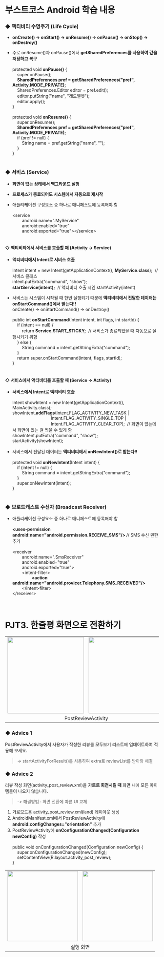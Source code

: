 # 부스트코스 Android 학습 내용<br> 

### ◆ 액티비티 수명주기 (Life Cycle)
+ <b>onCreate() → onStart() → onResume() → onPause() → onStop() → onDestroy()</b>

+ 주로 onResume()과 onPause()에서 <b>getSharedPreferences를 사용하여 값을 저장하고 복구</b><br><br>
protected void <b>onPause()</b> {<br>
&nbsp;&nbsp;&nbsp;&nbsp;super.onPause();<br>
&nbsp;&nbsp;&nbsp;&nbsp;<b>SharedPreferences pref = getSharedPreferences("pref", Activity.MODE_PRIVATE);</b><br>
&nbsp;&nbsp;&nbsp;&nbsp;SharedPreferences.Editor editor = pref.edit();<br>
&nbsp;&nbsp;&nbsp;&nbsp;editor.putString("name", "레드벨벳");<br>
&nbsp;&nbsp;&nbsp;&nbsp;editor.apply();<br>
}<br><br>
protected void <b>onResume()</b> {<br>
&nbsp;&nbsp;&nbsp;&nbsp;super.onResume();<br>
&nbsp;&nbsp;&nbsp;&nbsp;<b>SharedPreferences pref = getSharedPreferences("pref", Activity.MODE_PRIVATE);</b><br>
&nbsp;&nbsp;&nbsp;&nbsp;if&nbsp;(pref != null) {<br>
&nbsp;&nbsp;&nbsp;&nbsp;&nbsp;&nbsp;&nbsp;&nbsp;String name = pref.getString("name", "");<br>
&nbsp;&nbsp;&nbsp;&nbsp;}<br>
}<br><br>

### ◆ 서비스 (Service)
+ <b>화면이 없는 상태에서 백그라운드 실행</b>

+ <b>프로세스가 종료되어도 시스템에서 자동으로 재시작</b>

+ 애플리케이션 구성요소 중 하나로 매니페스트에 등록해야 함<br><br>
<service<br>
&nbsp;&nbsp;&nbsp;&nbsp;&nbsp;&nbsp;&nbsp;&nbsp;android:name=".MyService"<br>
&nbsp;&nbsp;&nbsp;&nbsp;&nbsp;&nbsp;&nbsp;&nbsp;android:enabled="true"<br>
&nbsp;&nbsp;&nbsp;&nbsp;&nbsp;&nbsp;&nbsp;&nbsp;android:exported="true">&lt;/service><br><br>

#### ◇ 액티비티에서 서비스를 호출할 때 (Activity → Service)
+ <b>액티비티에서 Intent로 서비스 호출</b><br><br>
Intent intent = new Intent(getApplicationContext(), <b>MyService.class</b>);&nbsp;&nbsp;// 서비스 클래스<br>
intent.putExtra("command", "show");<br>
<b>startService(intent);</b>&nbsp;&nbsp;// 액티비티 호출 시엔 startActivity(intent)<br>

+ 서비스는 시스템이 시작될 때 한번 실행되기 때문에 <b>액티비티에서 전달한 데이터는 onStartCommand()에서 받는다!!</b><br>
onCreate() → onStartCommand() → onDestroy()<br><br>
public int <b>onStartCommand</b>(Intent intent, int flags, int startId) {<br>
&nbsp;&nbsp;&nbsp;&nbsp;if&nbsp;(intent == null) {<br>
&nbsp;&nbsp;&nbsp;&nbsp;&nbsp;&nbsp;&nbsp;&nbsp;return <b>Service.START_STICKY;</b>&nbsp;&nbsp;//&nbsp;서비스가 종료되었을 때 자동으로 실행시키기 위함<br>
&nbsp;&nbsp;&nbsp;&nbsp;} else {<br>
&nbsp;&nbsp;&nbsp;&nbsp;&nbsp;&nbsp;&nbsp;&nbsp;String command = intent.getStringExtra("command");<br>
&nbsp;&nbsp;&nbsp;&nbsp;}<br>
&nbsp;&nbsp;&nbsp;&nbsp;return super.onStartCommand(intent, flags, startId);<br>
}<br><br>
#### ◇ 서비스에서 액티비티를 호출할 때 (Service → Activity)
+ <b>서비스에서 Intent로 액티비티 호출</b><br><br>
Intent showIntent = new Intent(getApplicationContext(), MainActivity.class);<br>
showIntent.<b>addFlags</b>(Intent.FLAG_ACTIVITY_NEW_TASK | <br>
&nbsp;&nbsp;&nbsp;&nbsp;&nbsp;&nbsp;&nbsp;&nbsp;&nbsp;&nbsp;&nbsp;&nbsp;&nbsp;&nbsp;&nbsp;&nbsp;&nbsp;&nbsp;&nbsp;&nbsp;&nbsp;&nbsp;&nbsp;&nbsp;&nbsp;&nbsp;&nbsp;&nbsp;&nbsp;&nbsp;&nbsp;&nbsp;Intent.FLAG_ACTIVITY_SINGLE_TOP | <br>
&nbsp;&nbsp;&nbsp;&nbsp;&nbsp;&nbsp;&nbsp;&nbsp;&nbsp;&nbsp;&nbsp;&nbsp;&nbsp;&nbsp;&nbsp;&nbsp;&nbsp;&nbsp;&nbsp;&nbsp;&nbsp;&nbsp;&nbsp;&nbsp;&nbsp;&nbsp;&nbsp;&nbsp;&nbsp;&nbsp;&nbsp;&nbsp;Intent.FLAG_ACTIVITY_CLEAR_TOP);&nbsp;&nbsp;//&nbsp;화면이 없는데서 화면이 있는 걸 띄울 수 있게 함<br>
showIntent.putExtra("command", "show");<br>
startActivity(showIntent);<br><br>
+ 서비스에서 전달된 데이터는 <b>액티비티에서 onNewIntent()로 받는다!!</b><br><br>
protected void <b>onNewIntent</b>(Intent intent) {<br>
&nbsp;&nbsp;&nbsp;&nbsp;if (intent != null) {<br>
&nbsp;&nbsp;&nbsp;&nbsp;&nbsp;&nbsp;&nbsp;&nbsp;String command = intent.getStringExtra("command");<br>
&nbsp;&nbsp;&nbsp;&nbsp;}<br>
&nbsp;&nbsp;&nbsp;&nbsp;super.onNewIntent(intent);<br>
}<br><br>

### ◆ 브로드캐스트 수신자 (Broadcast Receiver)
+ 애플리케이션 구성요소 중 하나로 매니페스트에 등록해야 함<br><br>
<b>&lt;uses-permission android:name="android.permission.RECEIVE_SMS"/&gt;&nbsp;</b>//&nbsp;SMS 수신 권한 추가<br><br>
<receiver<br>
&nbsp;&nbsp;&nbsp;&nbsp;&nbsp;&nbsp;&nbsp;&nbsp;android:name=".SmsReceiver"<br>
&nbsp;&nbsp;&nbsp;&nbsp;&nbsp;&nbsp;&nbsp;&nbsp;android:enabled="true"<br>
&nbsp;&nbsp;&nbsp;&nbsp;&nbsp;&nbsp;&nbsp;&nbsp;android:exported="true"><br>
&nbsp;&nbsp;&nbsp;&nbsp;&nbsp;&nbsp;&nbsp;&nbsp;&lt;intent-filter&gt;<br>
&nbsp;&nbsp;&nbsp;&nbsp;&nbsp;&nbsp;&nbsp;&nbsp;&nbsp;&nbsp;&nbsp;&nbsp;&nbsp;&nbsp;&nbsp;&nbsp;<b>&lt;action android:name="android.provicer.Telephony.SMS_RECEIVED"/&gt;</b><br>
&nbsp;&nbsp;&nbsp;&nbsp;&nbsp;&nbsp;&nbsp;&nbsp;&lt;/intent-filter&gt;<br>
&lt;/receiver&gt;
<br><br><br>

# PJT3. 한줄평 화면으로 전환하기
<table>
  <tr><td><img src="https://user-images.githubusercontent.com/25261296/62025945-8ca19300-b214-11e9-98b3-4ac83bc8ee70.png" width="250"></td>
      <td><img src="https://user-images.githubusercontent.com/25261296/62026008-b8bd1400-b214-11e9-9ee4-be9f548f032f.png" width="250"></td>
      <td><img src="https://user-images.githubusercontent.com/25261296/62026035-d0949800-b214-11e9-8bd8-e0a27b69df99.png" width="250"></td>   </tr>
  <tr>
    <td colspan="2" align="center">PostReviewActivity</td>
    <td align="center">ReviewListActivity</td>
  </tr>
</table>

### ◆ Advice 1
PostReviewActivity에서 사용자가 작성한 리뷰를 모두보기 리스트에 업데이트하여 적용해 보세요.<br>
> -> startActivityForResult()를 사용하여 extra로 reviewList를 받아와 해결

### ◆ Advice 2
리뷰 작성 화면(activity_post_review.xml)을 <b>가로로 회전시킬 때</b> 화면 내에 모든 아이템들이 나오지 않습니다.<br>
> -> 해결방법 : 화면 전환에 따른 UI 교체<br>
1) 가로모드용 activity_post_review.xml(land) 레이아웃 생성
2) AndroidManifest.xml에서 PostReviewActivity에 <b>android:configChanges="orientation"</b> 추가
3) PostReviewActivity에 <b>onConfigurationChanged(Configuration newConfig)</b> 작성<br><br>
public void onConfigurationChanged(Configuration newConfig) {<br>
  &nbsp;&nbsp;&nbsp;&nbsp;super.onConfigurationChanged(newConfig);<br>
  &nbsp;&nbsp;&nbsp;&nbsp;setContentView(R.layout.activity_post_review);<br>
}
<table>
  <tr>
    <td><img src="https://user-images.githubusercontent.com/25261296/62027212-143cd100-b218-11e9-8988-eb57c4228c3d.png" height="230"></td>
    <td><img src="https://user-images.githubusercontent.com/25261296/62029334-46046680-b21d-11e9-9cbf-dda74c148e01.png" height="230"></td>
  </tr>
  <tr>
    <td colspan="2" align="center">실행 화면</td>
  </tr>
</table>
